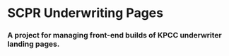 # SCPR Underwriting Pages

### A project for managing front-end builds of KPCC underwriter landing pages.
